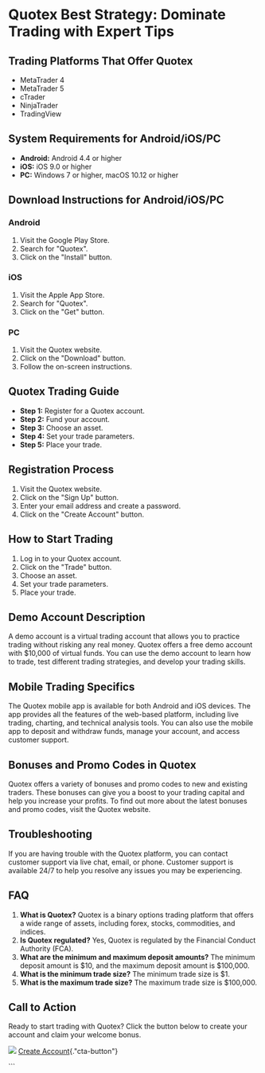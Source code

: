 # Quotex Best Strategy: Dominate Trading with Expert Tips

## Trading Platforms That Offer Quotex

-   MetaTrader 4
-   MetaTrader 5
-   cTrader
-   NinjaTrader
-   TradingView

## System Requirements for Android/iOS/PC

-   **Android:** Android 4.4 or higher
-   **iOS:** iOS 9.0 or higher
-   **PC:** Windows 7 or higher, macOS 10.12 or higher

## Download Instructions for Android/iOS/PC

### Android

1.  Visit the Google Play Store.
2.  Search for "Quotex".
3.  Click on the "Install" button.

### iOS

1.  Visit the Apple App Store.
2.  Search for "Quotex".
3.  Click on the "Get" button.

### PC

1.  Visit the Quotex website.
2.  Click on the "Download" button.
3.  Follow the on-screen instructions.

## Quotex Trading Guide

-   **Step 1:** Register for a Quotex account.
-   **Step 2:** Fund your account.
-   **Step 3:** Choose an asset.
-   **Step 4:** Set your trade parameters.
-   **Step 5:** Place your trade.

## Registration Process

1.  Visit the Quotex website.
2.  Click on the "Sign Up" button.
3.  Enter your email address and create a password.
4.  Click on the "Create Account" button.

## How to Start Trading

1.  Log in to your Quotex account.
2.  Click on the "Trade" button.
3.  Choose an asset.
4.  Set your trade parameters.
5.  Place your trade.

## Demo Account Description

A demo account is a virtual trading account that allows you to practice
trading without risking any real money. Quotex offers a free demo
account with \$10,000 of virtual funds. You can use the demo account to
learn how to trade, test different trading strategies, and develop your
trading skills.

## Mobile Trading Specifics

The Quotex mobile app is available for both Android and iOS devices. The
app provides all the features of the web-based platform, including live
trading, charting, and technical analysis tools. You can also use the
mobile app to deposit and withdraw funds, manage your account, and
access customer support.

## Bonuses and Promo Codes in Quotex

Quotex offers a variety of bonuses and promo codes to new and existing
traders. These bonuses can give you a boost to your trading capital and
help you increase your profits. To find out more about the latest
bonuses and promo codes, visit the Quotex website.

## Troubleshooting

If you are having trouble with the Quotex platform, you can contact
customer support via live chat, email, or phone. Customer support is
available 24/7 to help you resolve any issues you may be experiencing.

## FAQ

1.  **What is Quotex?** Quotex is a binary options trading platform that
    offers a wide range of assets, including forex, stocks, commodities,
    and indices.
2.  **Is Quotex regulated?** Yes, Quotex is regulated by the Financial
    Conduct Authority (FCA).
3.  **What are the minimum and maximum deposit amounts?** The minimum
    deposit amount is \$10, and the maximum deposit amount is \$100,000.
4.  **What is the minimum trade size?** The minimum trade size is \$1.
5.  **What is the maximum trade size?** The maximum trade size is
    \$100,000.

## Call to Action

Ready to start trading with Quotex? Click the button below to create
your account and claim your welcome bonus.

[![](https://static.quotex.io/files/4_en/300_250.jpg)](https://traff.sbs/brokerqxlid)
[Create
Account](\%22https://traff.sbs/brokerqxsignup\%22){."cta-button"}

\`\`\`

